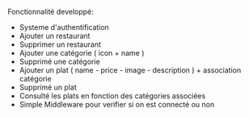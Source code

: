 Fonctionnalité developpé: 

- Systeme d'authentification
- Ajouter un restaurant
- Supprimer un restaurant
- Ajouter une catégorie ( icon + name ) 
- Supprimé une catégorie 
- Ajouter un plat ( name - price - image - description ) + association catégorie 
- Supprimé un plat 
- Consulté les plats en fonction des catégories associées
- Simple Middleware pour verifier si on est connecté ou non
